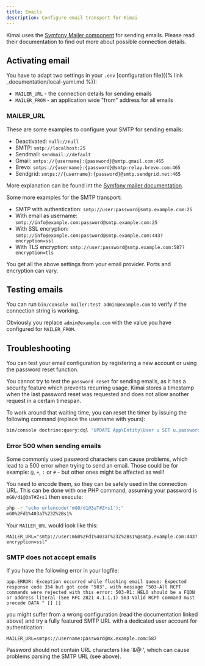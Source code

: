 ```yaml
---
title: Emails
description: Configure email transport for Kimai
---
```


Kimai uses the [Symfony Mailer component](https://symfony.com/doc/current/mailer.html) for sending emails. 
Please read their documentation to find out more about possible connection details.

## Activating email

You have to adapt two settings in your `.env` [configuration file]({% link _documentation/local-yaml.md %}):

- `MAILER_URL` - the connection details for sending emails
- `MAILER_FROM` - an application wide "from" address for all emails

### MAILER_URL

These are some examples to configure your SMTP for sending emails: 

- Deactivated: `null://null`
- SMTP: `smtp://localhost:25`
- Sendmail: `sendmail://default`
- Gmail: `smtps://{username}:{password}@smtp.gmail.com:465`
- Brevo: `smtps://{username}:{password}@smtp-relay.brevo.com:465`
- Sendgrid: `smtps://{username}:{password}@smtp.sendgrid.net:465`

More explanation can be found int the [Symfony mailer documentation](https://symfony.com/doc/current/mailer.html).

Some more examples for the SMTP transport:

- SMTP with authentication: `smtp://user:password@smtp.example.com:25`
- With email as username: `smtp://info@example.com:password@smtp.example.com:25`
- With SSL encryption: `smtp://info@example.com:password@smtp.example.com:443?encryption=ssl`
- With TLS encryption: `smtp://user:password@smtp.example.com:587?encryption=tls`

You get all the above settings from your email provider. Ports and encryption can vary. 

## Testing emails

You can run `bin/console mailer:test admin@example.com` to verify if the connection string is working.

Obviously you replace `admin@example.com` with the value you have configured for `MAILER_FROM`.

## Troubleshooting

You can test your email configuration by registering a new account or using the password reset function.

You cannot try to  test the `password reset` for sending emails, as it has a security feature which prevents recurring usage. 
Kimai stores a timestamp when the last password reset was requested and does not allow another request in a certain timespan.

To work around that waiting time, you can reset the timer by issuing the following command (replace the username with yours):
```bash
bin/console doctrine:query:dql "UPDATE App\Entity\User u SET u.passwordRequestedAt = null WHERE u.username = 'anna_admin'"
```

### Error 500 when sending emails 

Some commonly used password characters can cause problems, which lead to a 500 error when trying to send an email. 
Those could be for example: `@`, `+`, `:` or `#` - but other ones might be affected as well!

You need to encode them, so they can be safely used in the connection URL. 
This can be done with one PHP command, assuming your password is `mG0/d1@3aT#Z+s1` then execute:

```bash
php -r "echo urlencode('mG0/d1@3aT#Z+s1');"
mG0%2Fd1%403aT%23Z%2Bs1%
```

Your `MAILER_URL` would look like this:
```
MAILER_URL="smtp://user:mG0%2Fd1%403aT%23Z%2Bs1%@smtp.example.com:443?encryption=ssl"
```

### SMTP does not accept emails

If you have the following error in your logfile:
```
app.ERROR: Exception occurred while flushing email queue: Expected response code 354 but got code "503", with message "503-All RCPT commands were rejected with this error: 503-R1: HELO should be a FQDN or address literal (See RFC 2821 4.1.1.1) 503 Valid RCPT command must precede DATA " [] []
```
you might suffer from a wrong configuration (read the documentation linked above) and try a fully featured SMTP URL with a dedicated user account for authentication:  
```
MAILER_URL=smtps://username:password@mx.example.com:587
```
Password should not contain URL characters like '&@:', which can cause problems parsing the SMTP URL (see above). 
